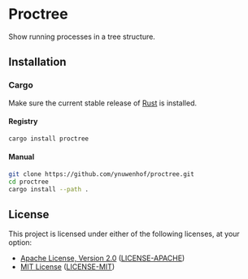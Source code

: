 # Proctree

Show running processes in a tree structure.

## Installation

### Cargo

Make sure the current stable release of [Rust](https://rust-lang.org/tools/install) is installed.

#### Registry

```bash
cargo install proctree
```

#### Manual

```bash
git clone https://github.com/ynuwenhof/proctree.git
cd proctree
cargo install --path .
```

## License

This project is licensed under either of the following licenses, at your option:

* [Apache License, Version 2.0](https://apache.org/licenses/LICENSE-2.0)
  ([LICENSE-APACHE](https://github.com/ynuwenhof/proctree/blob/main/LICENSE-APACHE))
* [MIT License](https://opensource.org/licenses/MIT)
  ([LICENSE-MIT](https://github.com/ynuwenhof/proctree/blob/main/LICENSE-MIT))
